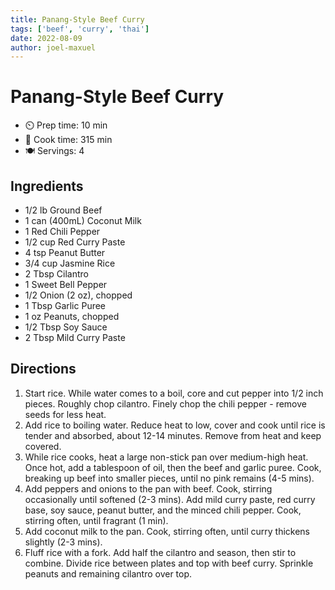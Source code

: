 ```yaml
---
title: Panang-Style Beef Curry
tags: ['beef', 'curry', 'thai']
date: 2022-08-09
author: joel-maxuel
---
```


# Panang-Style Beef Curry

- ⏲️ Prep time: 10 min
- 🍳 Cook time: 315 min
- 🍽️ Servings: 4

## Ingredients

- 1/2 lb Ground Beef
- 1 can (400mL) Coconut Milk
- 1 Red Chili Pepper
- 1/2 cup Red Curry Paste
- 4 tsp Peanut Butter
- 3/4 cup Jasmine Rice
- 2 Tbsp Cilantro
- 1 Sweet Bell Pepper
- 1/2 Onion (2 oz), chopped
- 1 Tbsp Garlic Puree
- 1 oz Peanuts, chopped
- 1/2 Tbsp Soy Sauce
- 2 Tbsp Mild Curry Paste

## Directions

1. Start rice. While water comes to a boil, core and cut pepper into 1/2 inch pieces. Roughly chop cilantro. Finely chop the chili pepper - remove seeds for less heat.
2. Add rice to boiling water. Reduce heat to low, cover and cook until rice is tender and absorbed, about 12-14 minutes. Remove from heat and keep covered.
3. While rice cooks, heat a large non-stick pan over medium-high heat. Once hot, add a tablespoon of oil, then the beef and garlic puree. Cook, breaking up beef into smaller pieces, until no pink remains (4-5 mins).
4. Add peppers and onions to the pan with beef. Cook, stirring occasionally until softened (2-3 mins). Add mild curry paste, red curry base, soy sauce, peanut butter, and the minced chili pepper. Cook, stirring often, until fragrant (1 min).
5. Add coconut milk to the pan. Cook, stirring often, until curry thickens slightly (2-3 mins).
6. Fluff rice with a fork. Add half the cilantro and season, then stir to combine. Divide rice between plates and top with beef curry. Sprinkle peanuts and remaining cilantro over top.
